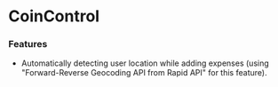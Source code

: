 # CoinControl

<!-- ROUGH NEEDDED TO GET FAIR -->

### Features

- Automatically detecting user location while adding expenses (using "Forward-Reverse Geocoding API from Rapid API" for this feature).

